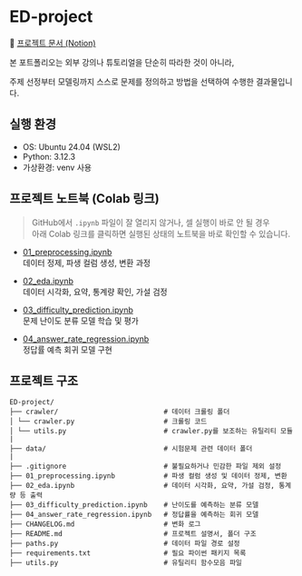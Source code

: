 # ED-project
📄 [프로젝트 문서 (Notion)](https://www.notion.so/2103c85c39ef80e1b456d0a53ff84089)

본 포트폴리오는 외부 강의나 튜토리얼을 단순히 따라한 것이 아니라, 

주제 선정부터 모델링까지 스스로 문제를 정의하고 방법을 선택하여 수행한 결과물입니다.

## 실행 환경
- OS: Ubuntu 24.04 (WSL2)
- Python: 3.12.3
- 가상환경: venv 사용

## 프로젝트 노트북 (Colab 링크)

> GitHub에서 `.ipynb` 파일이 잘 열리지 않거나, 셀 실행이 바로 안 될 경우  
> 아래 Colab 링크를 클릭하면 실행된 상태의 노트북을 바로 확인할 수 있습니다.

- [01_preprocessing.ipynb](https://colab.research.google.com/github/sonkeehoon/ED-project/blob/main/01_preprocess.ipynb)  
  데이터 정제, 파생 컬럼 생성, 변환 과정

- [02_eda.ipynb](https://colab.research.google.com/github/sonkeehoon/ED-project/blob/main/02_eda.ipynb)  
  데이터 시각화, 요약, 통계량 확인, 가설 검정

- [03_difficulty_prediction.ipynb](https://colab.research.google.com/github/sonkeehoon/ED-project/blob/main/03_difficulty_prediction.ipynb)  
  문제 난이도 분류 모델 학습 및 평가

- [04_answer_rate_regression.ipynb](https://colab.research.google.com/github/sonkeehoon/ED-project/blob/main/04_answer_rate_regression.ipynb)  
  정답률 예측 회귀 모델 구현

## 프로젝트 구조
```
ED-project/
├── crawler/                          # 데이터 크롤링 폴더
│ └── crawler.py                      # 크롤링 코드
│ └── utils.py                        # crawler.py를 보조하는 유틸리티 모듈
|
├── data/                             # 시험문제 관련 데이터 폴더
|
├── .gitignore                        # 불필요하거나 민감한 파일 제외 설정 
├── 01_preprocessing.ipynb            # 파생 컬럼 생성 및 데이터 정제, 변환
├── 02_eda.ipynb                      # 데이터 시각화, 요약, 가설 검정, 통계량 등 출력
├── 03_difficulty_prediction.ipynb    # 난이도를 예측하는 분류 모델
├── 04_answer_rate_regression.ipynb   # 정답률을 예측하는 회귀 모델
├── CHANGELOG.md                      # 변화 로그
├── README.md                         # 프로젝트 설명서, 폴더 구조
├── paths.py                          # 데이터 파일 경로 설정
├── requirements.txt                  # 필요 파이썬 패키지 목록
├── utils.py                          # 유틸리티 함수모음 파일
```
